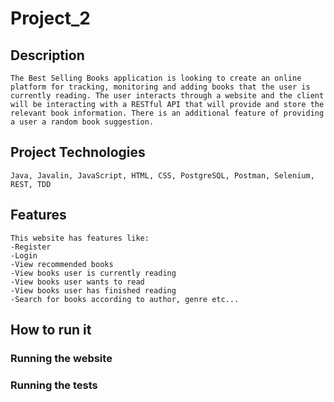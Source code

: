 # Project_2

## Description
    The Best Selling Books application is looking to create an online platform for tracking, monitoring and adding books that the user is currently reading. The user interacts through a website and the client will be interacting with a RESTful API that will provide and store the relevant book information. There is an additional feature of providing a user a random book suggestion.

## Project Technologies
    Java, Javalin, JavaScript, HTML, CSS, PostgreSQL, Postman, Selenium, REST, TDD
    
## Features
    This website has features like:
    -Register
    -Login
    -View recommended books
    -View books user is currently reading
    -View books user wants to read
    -View books user has finished reading
    -Search for books according to author, genre etc...
    


## How to run it
### Running the website
   
### Running the tests
   
